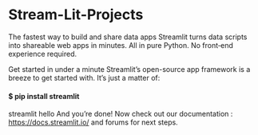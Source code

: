 # Stream-Lit-Projects


The fastest way to build and share data apps
Streamlit turns data scripts into shareable web apps in minutes.
All in pure Python. No front‑end experience required.


Get started in
under a minute
Streamlit’s open-source app framework is a breeze to get started with. It’s just a matter of:


#### $ pip install streamlit

streamlit hello
And you’re done! Now check out our documentation : https://docs.streamlit.io/  and forums for next steps.
